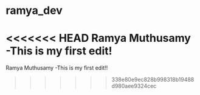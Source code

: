 # ramya_dev
<<<<<<< HEAD
Ramya Muthusamy -This is my first edit!
=======
Ramya Muthusamy -This is my first edit!!
>>>>>>> 338e80e9ec828b998318b19488d980aee9324cec

